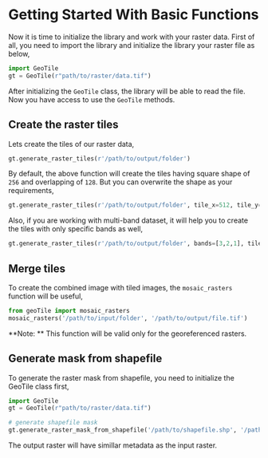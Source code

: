 # Getting Started With Basic Functions

Now it is time to initialize the library and work with your raster data. First of all, you need to import the library and initialize the library your raster file as below,

```python
import GeoTile
gt = GeoTile(r"path/to/raster/data.tif")
```

After initializing the `GeoTile` class, the library will be able to read the file. Now you have access to use the `GeoTile` methods.

## Create the raster tiles

Lets create the tiles of our raster data,

```python
gt.generate_raster_tiles(r'/path/to/output/folder')
```

By default, the above function will create the tiles having square shape of `256` and overlapping of `128`. But you can overwrite the shape as your requirements,

```python
gt.generate_raster_tiles(r'/path/to/output/folder', tile_x=512, tile_y=512, stride_x=0, stride_y=0)
```

Also, if you are working with multi-band dataset, it will help you to create the tiles with only specific bands as well,

```python
gt.generate_raster_tiles(r'/path/to/output/folder', bands=[3,2,1], tile_x=512, tile_y=512, stride_x=0, stride_y=0)
```

## Merge tiles

To create the combined image with tiled images, the `mosaic_rasters` function will be useful,

```python
from geoTile import mosaic_rasters
mosaic_rasters('/path/to/input/folder', '/path/to/output/file.tif')
```

**Note: ** This function will be valid only for the georeferenced rasters.

## Generate mask from shapefile

To generate the raster mask from shapefile, you need to initialize the GeoTile class first,

```python
import GeoTile
gt = GeoTile(r"path/to/raster/data.tif")

# generate shapefile mask
gt.generate_raster_mask_from_shapefile('/path/to/shapefile.shp', '/path/to/output/file.tif')
```

The output raster will have simillar metadata as the input raster.
